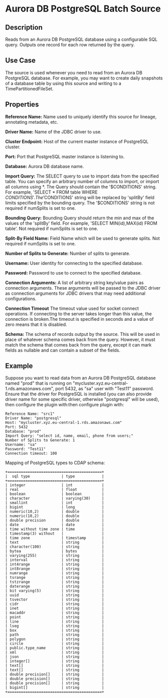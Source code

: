 # Aurora DB PostgreSQL Batch Source


Description
-----------
Reads from an Aurora DB PostgreSQL database using a configurable SQL query.
Outputs one record for each row returned by the query.


Use Case
--------
The source is used whenever you need to read from an Aurora DB PostgreSQL database. For example, you may want
to create daily snapshots of a database table by using this source and writing to
a TimePartitionedFileSet.


Properties
----------
**Reference Name:** Name used to uniquely identify this source for lineage, annotating metadata, etc.

**Driver Name:** Name of the JDBC driver to use.

**Cluster Endpoint:** Host of the current master instance of PostgreSQL cluster.

**Port:** Port that PostgreSQL master instance is listening to.

**Database:** Aurora DB database name.

**Import Query:** The SELECT query to use to import data from the specified table.
You can specify an arbitrary number of columns to import, or import all columns using \*. The Query should
contain the '$CONDITIONS' string. For example, 'SELECT * FROM table WHERE $CONDITIONS'.
The '$CONDITIONS' string will be replaced by 'splitBy' field limits specified by the bounding query.
The '$CONDITIONS' string is not required if numSplits is set to one.

**Bounding Query:** Bounding Query should return the min and max of the values of the 'splitBy' field.
For example, 'SELECT MIN(id),MAX(id) FROM table'. Not required if numSplits is set to one.

**Split-By Field Name:** Field Name which will be used to generate splits. Not required if numSplits is set to one.

**Number of Splits to Generate:** Number of splits to generate.

**Username:** User identity for connecting to the specified database.

**Password:** Password to use to connect to the specified database.

**Connection Arguments:** A list of arbitrary string key/value pairs as connection arguments. These arguments
will be passed to the JDBC driver as connection arguments for JDBC drivers that may need additional configurations.

**Connection Timeout** The timeout value used for socket connect operations. If connecting to the server takes longer
than this value, the connection is broken.The timeout is specified in seconds and a value of zero means that it is 
disabled.

**Schema:** The schema of records output by the source. This will be used in place of whatever schema comes
back from the query. However, it must match the schema that comes back from the query,
except it can mark fields as nullable and can contain a subset of the fields.

Example
------
Suppose you want to read data from an Aurora DB PostgreSQL database named "prod" that is running on 
"mycluster.xyz.eu-central-1.rds.amazonaws.com", port 5432, as "sa" user with "Test11" password. 
Ensure that the driver for PostgreSQL is installed (you can also provide driver name for some specific driver, 
otherwise "postgresql" will be used), then configure the plugin with:then configure plugin with: 


```
Reference Name: "src1"
Driver Name: "postgresql"
Host: "mycluster.xyz.eu-central-1.rds.amazonaws.com"
Port: 5432
Database: "prod"
Import Query: "select id, name, email, phone from users;"
Number of Splits to Generate: 1
Username: "sa"
Password: "Test11"
Connection timeout: 100
```  

Mapping of PostgreSQL types to CDAP schema:

    +==========================================+
    |  sql type              | type            |
    +==========================================+
    | integer                | int             |
    | real                   | float           |
    | boolean                | boolean         |
    | character              | varying(30)     |
    | smallint               | int             |
    | bigint                 | long            |
    | numeric(10,2)          | double          |
    | numeric(10,2)          | double          |
    | double precision       | double          |
    | date                   | date            |
    | time without time zone | time            |
    | timestamp(3) without   |                 |
    | time zone              | timestamp       |
    | text                   | string          |
    | character(100)         | string          |
    | bytea                  | bytes           |    
    | varying(255)           | string          |
    | interval               | string          |
    | int4range              | string          |
    | int8range              | string          |
    | numrange               | string          |
    | tsrange                | string          |
    | tstzrange              | string          |
    | daterange              | string          |
    | bit varying(5)         | string          |
    | uuid                   | string          |
    | tsvector               | string          |
    | cidr                   | string          |
    | inet                   | string          |
    | macaddr                | string          |
    | point                  | string          |
    | line                   | string          |
    | lseg                   | string          |
    | box                    | string          |
    | path                   | string          |
    | polygon                | string          |
    | circle                 | string          |
    | public.type_name       | string          |
    | xml                    | string          |
    | json                   | string          |
    | integer[]              | string          |
    | text[]                 | string          |
    | text[]                 | string          |
    | double precision[]     | string          |
    | double precision[]     | string          |
    | double precision[]     | string          |
    | bigint[]               | string          |
    +==========================================+